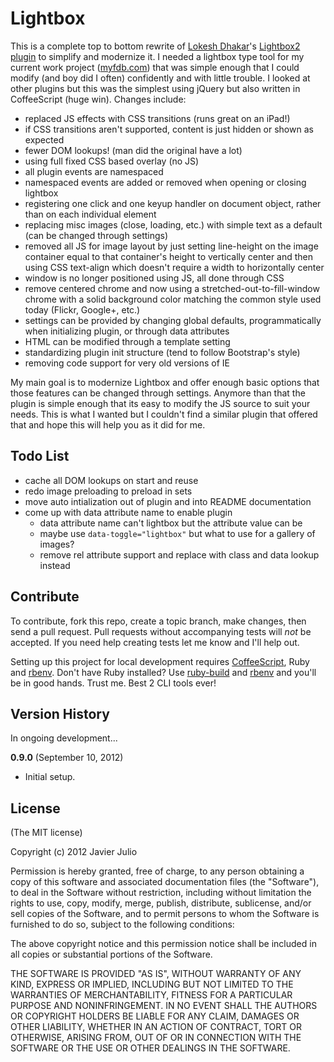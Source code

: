 # Lightbox

This is a complete top to bottom rewrite of [Lokesh Dhakar](http://www.lokeshdhakar.com)'s [Lightbox2 plugin](http://lokeshdhakar.com/projects/lightbox2/) to simplify and modernize it. I needed a lightbox type tool for my current work project ([myfdb.com](https://www.myfdb.com/)) that was simple enough that I could modify (and boy did I often) confidently and with little trouble. I looked at other plugins but this was the simplest using jQuery but also written in CoffeeScript (huge win). Changes include:

* replaced JS effects with CSS transitions (runs great on an iPad!)
* if CSS transitions aren't supported, content is just hidden or shown as expected
* fewer DOM lookups! (man did the original have a lot)
* using full fixed CSS based overlay (no JS)
* all plugin events are namespaced
* namespaced events are added or removed when opening or closing lightbox
* registering one click and one keyup handler on document object, rather than on each individual element
* replacing misc images (close, loading, etc.) with simple text as a default (can be changed through settings)
* removed all JS for image layout by just setting line-height on the image container equal to that container's height to vertically center and then using CSS text-align which doesn't require a width to horizontally center
* window is no longer positioned using JS, all done through CSS
* remove centered chrome and now using a stretched-out-to-fill-window chrome with a solid background color matching the common style used today (Flickr, Google+, etc.)
* settings can be provided by changing global defaults, programmatically when initializing plugin, or through data attributes
* HTML can be modified through a template setting
* standardizing plugin init structure (tend to follow Bootstrap's style)
* removing code support for very old versions of IE

My main goal is to modernize Lightbox and offer enough basic options that those features can be changed through settings. Anymore than that the plugin is simple enough that its easy to modify the JS source to suit your needs. This is what I wanted but I couldn't find a similar plugin that offered that and hope this will help you as it did for me.

## Todo List

* cache all DOM lookups on start and reuse
* redo image preloading to preload in sets
* move auto intialization out of plugin and into README documentation
* come up with data attribute name to enable plugin
  * data attribute name can't lightbox but the attribute value can be
  * maybe use `data-toggle="lightbox"` but what to use for a gallery of images?
  * remove rel attribute support and replace with class and data lookup instead

## Contribute

To contribute, fork this repo, create a topic branch, make changes, then send a pull request. Pull requests without accompanying tests will *not* be accepted. If you need help creating tests let me know and I'll help out.

Setting up this project for local development requires [CoffeeScript](http://coffeescript.org/#installation), Ruby and [rbenv](https://github.com/sstephenson/rbenv). Don't have Ruby installed? Use [ruby-build](https://github.com/sstephenson/ruby-build) and [rbenv](https://github.com/sstephenson/rbenv) and you'll be in good hands. Trust me. Best 2 CLI tools ever!

## Version History

In ongoing development...

**0.9.0** (September 10, 2012)

* Initial setup.

## License

(The MIT license)

Copyright (c) 2012 Javier Julio

Permission is hereby granted, free of charge, to any person obtaining
a copy of this software and associated documentation files (the
"Software"), to deal in the Software without restriction, including
without limitation the rights to use, copy, modify, merge, publish,
distribute, sublicense, and/or sell copies of the Software, and to
permit persons to whom the Software is furnished to do so, subject to
the following conditions:

The above copyright notice and this permission notice shall be
included in all copies or substantial portions of the Software.

THE SOFTWARE IS PROVIDED "AS IS", WITHOUT WARRANTY OF ANY KIND,
EXPRESS OR IMPLIED, INCLUDING BUT NOT LIMITED TO THE WARRANTIES OF
MERCHANTABILITY, FITNESS FOR A PARTICULAR PURPOSE AND
NONINFRINGEMENT. IN NO EVENT SHALL THE AUTHORS OR COPYRIGHT HOLDERS BE
LIABLE FOR ANY CLAIM, DAMAGES OR OTHER LIABILITY, WHETHER IN AN ACTION
OF CONTRACT, TORT OR OTHERWISE, ARISING FROM, OUT OF OR IN CONNECTION
WITH THE SOFTWARE OR THE USE OR OTHER DEALINGS IN THE SOFTWARE.
